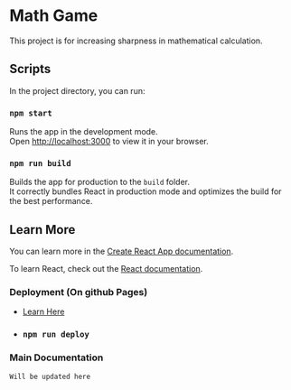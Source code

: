# Math Game

This project is for increasing sharpness in mathematical calculation.

## Scripts

In the project directory, you can run:

### `npm start`

Runs the app in the development mode.\
Open [http://localhost:3000](http://localhost:3000) to view it in your browser.

### `npm run build`

Builds the app for production to the `build` folder.\
It correctly bundles React in production mode and optimizes the build for the best performance.

## Learn More

You can learn more in the [Create React App documentation](https://facebook.github.io/create-react-app/docs/getting-started).

To learn React, check out the [React documentation](https://reactjs.org/).

### **Deployment** (On github Pages)

- [Learn Here](https://create-react-app.dev/docs/deployment/#step-1-add-homepage-to-packagejson)

- ### `npm run deploy`

### **Main Documentation**

    Will be updated here
